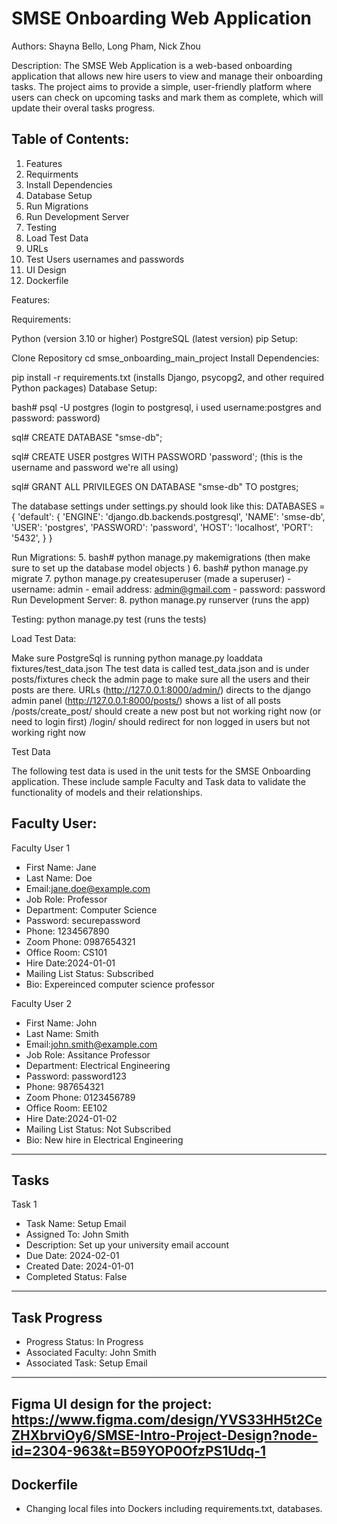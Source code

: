 # SMSE Onboarding Web Application

Authors: Shayna Bello, Long Pham, Nick Zhou

Description: The SMSE Web Application is a web-based onboarding application that allows new hire users to view and manage their onboarding tasks. The project aims to provide a simple, user-friendly platform where users can check on upcoming tasks and mark them as complete, which will update their overal tasks progress. 

Table of Contents:
-
1. Features
2. Requirments
3. Install Dependencies
4. Database Setup
5. Run Migrations
6. Run Development Server
7. Testing
8. Load Test Data
9. URLs
10. Test Users usernames and passwords
11. UI Design
12. Dockerfile

Features:

Requirements:

Python (version 3.10 or higher)
PostgreSQL (latest version)
pip
Setup:

Clone Repository
cd smse_onboarding_main_project
Install Dependencies:

pip install -r requirements.txt (installs Django, psycopg2, and other required Python packages)
Database Setup:

bash# psql -U postgres (login to postgresql, i used username:postgres and password: password)

sql# CREATE DATABASE "smse-db";

sql# CREATE USER postgres WITH PASSWORD 'password'; (this is the username and password we're all using)

sql# GRANT ALL PRIVILEGES ON DATABASE "smse-db" TO postgres;

The database settings under settings.py should look like this: DATABASES = { 'default': { 'ENGINE': 'django.db.backends.postgresql', 'NAME': 'smse-db', 'USER': 'postgres', 'PASSWORD': 'password', 'HOST': 'localhost', 'PORT': '5432', } }

Run Migrations: 5. bash# python manage.py makemigrations (then make sure to set up the database model objects ) 6. bash# python manage.py migrate 7. python manage.py createsuperuser (made a superuser) - username: admin - email address: admin@gmail.com - password: password Run Development Server: 8. python manage.py runserver (runs the app)

Testing: python manage.py test (runs the tests)

Load Test Data:

Make sure PostgreSql is running
python manage.py loaddata fixtures/test_data.json
The test data is called test_data.json and is under posts/fixtures
check the admin page to make sure all the users and their posts are there.
URLs (http://127.0.0.1:8000/admin/) directs to the django admin panel (http://127.0.0.1:8000/posts/) shows a list of all posts /posts/create_post/ should create a new post but not working right now (or need to login first) /login/ should redirect for non logged in users but not working right now

Test Data

The following test data is used in the unit tests for the SMSE Onboarding application. These include sample Faculty and Task data to validate the functionality of models and their relationships.

Faculty User:
- 
Faculty User 1
- First Name: Jane
- Last Name: Doe
- Email:jane.doe@example.com
- Job Role: Professor
- Department: Computer Science
- Password: securepassword
- Phone: 1234567890
- Zoom Phone: 0987654321
- Office Room: CS101
- Hire Date:2024-01-01
- Mailing List Status: Subscribed
- Bio: Expereinced computer science professor

Faculty User 2
- First Name: John
- Last Name: Smith
- Email:john.smith@example.com
- Job Role: Assitance Professor
- Department: Electrical Engineering
- Password: password123
- Phone: 987654321
- Zoom Phone: 0123456789
- Office Room: EE102
- Hire Date:2024-01-02
- Mailing List Status: Not Subscribed
- Bio: New hire in Electrical Engineering
---
Tasks
-
Task 1
- Task Name: Setup Email
- Assigned To: John Smith
- Description: Set up your university email account
- Due Date: 2024-02-01
- Created Date: 2024-01-01
- Completed Status: False
---
Task Progress
-
- Progress Status: In Progress
- Associated Faculty: John Smith
- Associated Task: Setup Email
---

Figma UI design for the project: https://www.figma.com/design/YVS33HH5t2CeZHXbrviOy6/SMSE-Intro-Project-Design?node-id=2304-963&t=B59YOP0OfzPS1Udq-1
---
Dockerfile
- 
- Changing local files into Dockers including requirements.txt, databases. 
